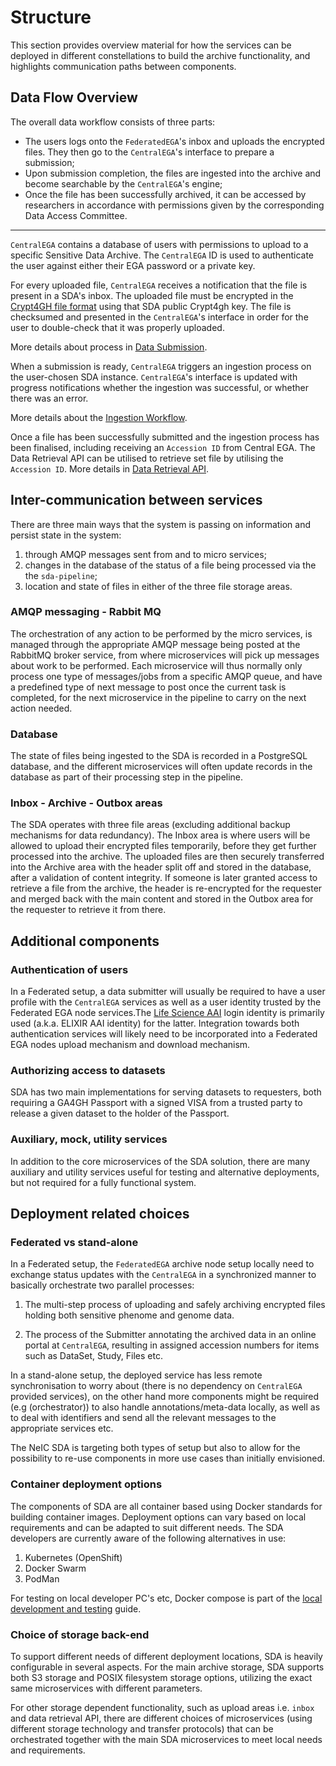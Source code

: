 Structure
=========

This section provides overview material for how the services can be deployed in different constellations to build the archive functionality, and highlights communication paths between components.


Data Flow Overview
------------------

The overall data workflow consists of three parts:

-   The users logs onto the `FederatedEGA`'s inbox and uploads the encrypted files. They then go to the `CentralEGA`'s interface to prepare a submission;
-   Upon submission completion, the files are ingested into the archive and become searchable by the `CentralEGA`'s engine;
-   Once the file has been successfully archived, it can be accessed by researchers in accordance with permissions given by the corresponding Data Access Committee.

------------------------------------------------------------------------

`CentralEGA` contains a database of users with permissions to upload to a specific Sensitive Data Archive. The `CentralEGA` ID is used to
authenticate the user against either their EGA password or a private key.

For every uploaded file, `CentralEGA` receives a notification that the file is present in a SDA's inbox. The uploaded file must be encrypted
in the [Crypt4GH file format](https://samtools.github.io/hts-specs/crypt4gh.pdf) using that SDA public Crypt4gh key. The file is
checksumed and presented in the `CentralEGA`'s interface in order for the user to double-check that it was properly uploaded.

More details about process in [Data Submission](submission.md#data-submission).

When a submission is ready, `CentralEGA` triggers an ingestion process on the user-chosen SDA instance. `CentralEGA`'s interface is updated with
progress notifications whether the ingestion was successful, or whether there was an error.

More details about the [Ingestion Workflow](submission.md#ingestion-workflow).

Once a file has been successfully submitted and the ingestion process has been finalised, including receiving an `Accession ID` from Central
EGA. The Data Retrieval API can be utilised to retrieve set file by utilising the `Accession ID`. More details in [Data Retrieval API](dataout.md#data-retrieval-api).


Inter-communication between services
------------------------------------

There are three main ways that the system is passing on information and persist state in the system:

1. through AMQP messages sent from and to micro services;
2. changes in the database of the status of a file being processed via the the `sda-pipeline`;
3. location and state of files in either of the three file storage areas.

### AMQP messaging - Rabbit MQ

The orchestration of any action to be performed by the micro services, is managed through the appropriate AMQP message being posted at the RabbitMQ broker service, from where microservices will pick up messages about work to be performed. Each microservice will thus normally only process one type of messages/jobs from a specific AMQP queue, and have a predefined type of next message to post once the current task is completed, for the next microservice in the pipeline to carry on the next action needed.

### Database

The state of files being ingested to the SDA is recorded in a PostgreSQL database, and the different microservices will often update records in the database as part of their processing step in the pipeline.

### Inbox - Archive - Outbox areas

The SDA operates with three file areas (excluding additional backup mechanisms for data redundancy). The Inbox area is where users will be allowed to upload their encrypted files temporarily, before they get further processed into the archive. The uploaded files are then securely transferred into the Archive area with the header split off and stored in the database, after a validation of content integrity. If someone is later granted access to retrieve a file from the archive, the header is re-encrypted for the requester and merged back with the main content and stored in the Outbox area for the requester to retrieve it from there.


Additional components
---------------------

### Authentication of users

In a Federated setup, a data submitter will usually be required to have a user profile with the `CentralEGA` services as well as a user identity trusted by the Federated EGA node services.The [Life Science AAI](https://lifescience-ri.eu/) login identity is primarily used (a.k.a. ELIXIR AAI identity) for the latter. Integration towards both authentication services will likely need to be incorporated into a Federated EGA nodes upload mechanism and download mechanism.

### Authorizing access to datasets

SDA has two main implementations for serving datasets to requesters, both requiring a GA4GH Passport with a signed VISA from a trusted party to release a given dataset to the holder of the Passport.  


### Auxiliary, mock, utility services

In addition to the core microservices of the SDA solution, there are many auxiliary and utility services useful for testing and alternative deployments, but not required for a fully functional system.


Deployment related choices
--------------------------

### Federated vs stand-alone

In a Federated setup, the `FederatedEGA` archive node setup locally need to exchange status updates with the `CentralEGA` in a synchronized manner to basically orchestrate two parallel processes:

1. The multi-step process of uploading and safely archiving encrypted files holding both sensitive phenome and genome data.

2. The process of the Submitter annotating the archived data in an online portal at `CentralEGA`, resulting in assigned accession numbers for items such as DataSet, Study, Files etc.


In a stand-alone setup, the deployed service has less remote synchronisation to worry about (there is no dependency on `CentralEGA` provided services), on the other hand more components might be required (e.g (orchestrator)) to also handle annotations/meta-data locally, as well as to deal with identifiers and send all the relevant messages to the appropriate services etc.

The NeIC SDA is targeting both types of setup but also to allow for the possibility to re-use components in more use cases than initially envisioned.


### Container deployment options

The components of SDA are all container based using Docker standards for building container images. Deployment options can vary based on local requirements and can be adapted to suit different needs. The SDA developers are currently aware of the following alternatives in use:

1. Kubernetes (OpenShift)
2. Docker Swarm
3. PodMan

For testing on local developer PC's etc, Docker compose is part of the [local development and testing](guides/local-dev-and-testing.md) guide.


### Choice of storage back-end

To support different needs of different deployment locations, SDA is heavily configurable in several aspects. For the main archive storage, SDA supports both S3 storage and POSIX filesystem storage options, utilizing the exact same microservices with different parameters.

For other storage dependent functionality, such as upload areas i.e. `inbox` and data retrieval API, there are different choices of microservices (using different storage technology and transfer protocols) that can be orchestrated together with the main SDA microservices to meet local needs and requirements. 
